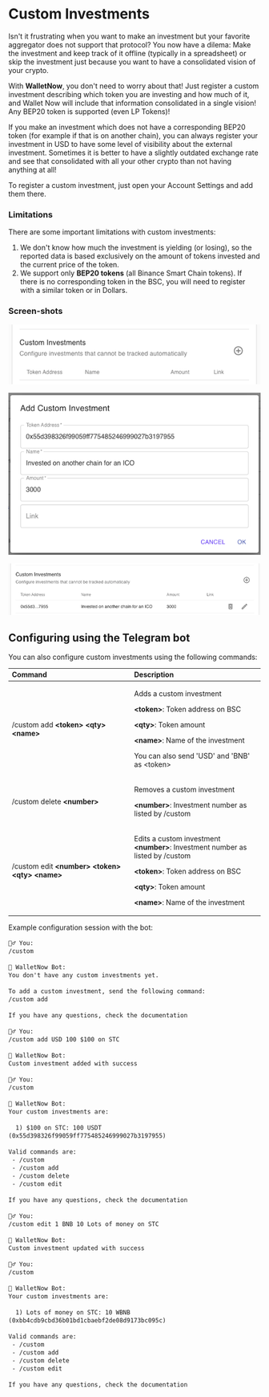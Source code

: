 # Custom Investments

Isn't it frustrating when you want to make an investment but your favorite aggregator does not support that protocol? You now have a dilema: Make the investment and keep track of it offline \(typically in a spreadsheet\) or skip the investment just because you want to have a consolidated vision of your crypto.

With **WalletNow**, you don't need to worry about that! Just register a custom investment describing which token you are investing and how much of it, and Wallet Now will include that information consolidated in a single vision! Any BEP20 token is supported \(even LP Tokens\)!

If you make an investment which does not have a corresponding BEP20 token \(for example if that is on another chain\), you can always register your investment in USD to have some level of visibility about the external investment. Sometimes it is better to have a slightly outdated exchange rate and see that consolidated with all your other crypto than not having anything at all!

To register a custom investment, just open your Account Settings and add them there.

### Limitations

There are some important limitations with custom investments:

1. We don't know how much the investment is yielding \(or losing\), so the reported data is based exclusively on the amount of tokens invested and the current price of the token.
2. We support only **BEP20 tokens** \(all Binance Smart Chain tokens\). If there is no corresponding token in the BSC, you will need to register with a similar token or in Dollars.

### Screen-shots

![](../.gitbook/assets/image%20%286%29.png)

![](../.gitbook/assets/image%20%287%29.png)

![](../.gitbook/assets/image%20%282%29.png)

## Configuring using the Telegram bot

You can also configure custom investments using the following commands:

<table>
  <thead>
    <tr>
      <th style="text-align:left">Command</th>
      <th style="text-align:left">Description</th>
    </tr>
  </thead>
  <tbody>
    <tr>
      <td style="text-align:left">/custom add <b>&lt;token&gt; &lt;qty&gt; &lt;name&gt;</b>
      </td>
      <td style="text-align:left">
        <p>Adds a custom investment</p>
        <p><b>&lt;token&gt;</b>: Token address on BSC</p>
        <p><b>&lt;qty&gt;</b>: Token amount</p>
        <p><b>&lt;name&gt;</b>: Name of the investment</p>
        <p></p>
        <p>You can also send &apos;USD&apos; and &apos;BNB&apos; as &lt;token&gt;</p>
      </td>
    </tr>
    <tr>
      <td style="text-align:left">/custom delete <b>&lt;number&gt;</b>
      </td>
      <td style="text-align:left">
        <p>Removes a custom investment</p>
        <p><b>&lt;number&gt;</b>: Investment number as listed by /custom</p>
      </td>
    </tr>
    <tr>
      <td style="text-align:left">/custom edit <b>&lt;number&gt; &lt;token&gt; &lt;qty&gt; &lt;name&gt;</b>
      </td>
      <td style="text-align:left">
        <p>Edits a custom investment
          <br /><b>&lt;number&gt;</b>: Investment number as listed by /custom</p>
        <p><b>&lt;token&gt;</b>: Token address on BSC</p>
        <p><b>&lt;qty&gt;</b>: Token amount</p>
        <p><b>&lt;name&gt;</b>: Name of the investment</p>
      </td>
    </tr>
  </tbody>
</table>

Example configuration session with the bot:

```text
🙍‍♂️ You:
/custom

🤖 WalletNow Bot:
You don't have any custom investments yet.

To add a custom investment, send the following command:
/custom add

If you have any questions, check the documentation

🙍‍♂️ You:
/custom add USD 100 $100 on STC

🤖 WalletNow Bot:
Custom investment added with success

🙍‍♂️ You:
/custom

🤖 WalletNow Bot:
Your custom investments are:

  1) $100 on STC: 100 USDT (0x55d398326f99059ff775485246999027b3197955)

Valid commands are:
 - /custom
 - /custom add
 - /custom delete
 - /custom edit

If you have any questions, check the documentation

🙍‍♂️ You:
/custom edit 1 BNB 10 Lots of money on STC

🤖 WalletNow Bot:
Custom investment updated with success

🙍‍♂️ You:
/custom

🤖 WalletNow Bot:
Your custom investments are:

  1) Lots of money on STC: 10 WBNB (0xbb4cdb9cbd36b01bd1cbaebf2de08d9173bc095c)

Valid commands are:
 - /custom
 - /custom add
 - /custom delete
 - /custom edit

If you have any questions, check the documentation
```

